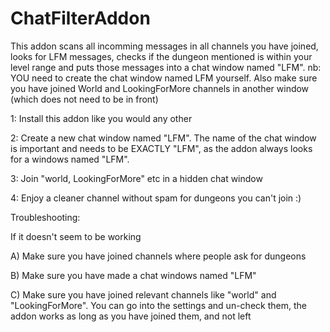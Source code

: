 # ChatFilterAddon

This addon scans all incomming messages in all channels you have joined, looks for LFM messages, checks if the dungeon mentioned is within your level range and puts those messages into a chat window named "LFM". 
nb: YOU need to create the chat window named LFM yourself. Also make sure you have joined World and LookingForMore channels in another window (which does not need to be in front)

1: Install this addon like you would any other

2: Create a new chat window named "LFM". The name of the chat window is important and needs to be EXACTLY "LFM", as the addon always looks for a windows named "LFM". 

3: Join "world, LookingForMore" etc in a hidden chat window

4: Enjoy a cleaner channel without spam for dungeons you can't join :)




Troubleshooting:


If it doesn't seem to be working

A) Make sure you have joined channels where people ask for dungeons

B) Make sure you have made a chat windows named "LFM"

C) Make sure you have joined relevant channels like "world" and "LookingForMore". You can go into the settings and un-check them, the addon works as long as you have joined them, and not left
